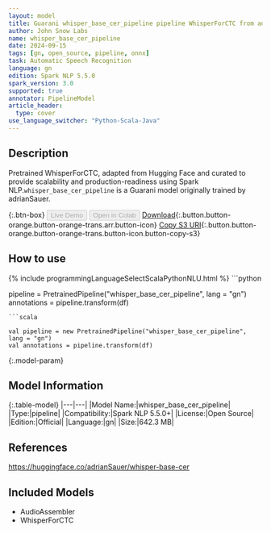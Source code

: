 ```yaml
---
layout: model
title: Guarani whisper_base_cer_pipeline pipeline WhisperForCTC from adrianSauer
author: John Snow Labs
name: whisper_base_cer_pipeline
date: 2024-09-15
tags: [gn, open_source, pipeline, onnx]
task: Automatic Speech Recognition
language: gn
edition: Spark NLP 5.5.0
spark_version: 3.0
supported: true
annotator: PipelineModel
article_header:
  type: cover
use_language_switcher: "Python-Scala-Java"
---
```


## Description

Pretrained WhisperForCTC, adapted from Hugging Face and curated to provide scalability and production-readiness using Spark NLP.`whisper_base_cer_pipeline` is a Guarani model originally trained by adrianSauer.

{:.btn-box}
<button class="button button-orange" disabled>Live Demo</button>
<button class="button button-orange" disabled>Open in Colab</button>
[Download](https://s3.amazonaws.com/auxdata.johnsnowlabs.com/public/models/whisper_base_cer_pipeline_gn_5.5.0_3.0_1726407258675.zip){:.button.button-orange.button-orange-trans.arr.button-icon}
[Copy S3 URI](s3://auxdata.johnsnowlabs.com/public/models/whisper_base_cer_pipeline_gn_5.5.0_3.0_1726407258675.zip){:.button.button-orange.button-orange-trans.button-icon.button-copy-s3}

## How to use



<div class="tabs-box" markdown="1">
{% include programmingLanguageSelectScalaPythonNLU.html %}
```python

pipeline = PretrainedPipeline("whisper_base_cer_pipeline", lang = "gn")
annotations =  pipeline.transform(df)   

```
```scala

val pipeline = new PretrainedPipeline("whisper_base_cer_pipeline", lang = "gn")
val annotations = pipeline.transform(df)

```
</div>

{:.model-param}
## Model Information

{:.table-model}
|---|---|
|Model Name:|whisper_base_cer_pipeline|
|Type:|pipeline|
|Compatibility:|Spark NLP 5.5.0+|
|License:|Open Source|
|Edition:|Official|
|Language:|gn|
|Size:|642.3 MB|

## References

https://huggingface.co/adrianSauer/whisper-base-cer

## Included Models

- AudioAssembler
- WhisperForCTC